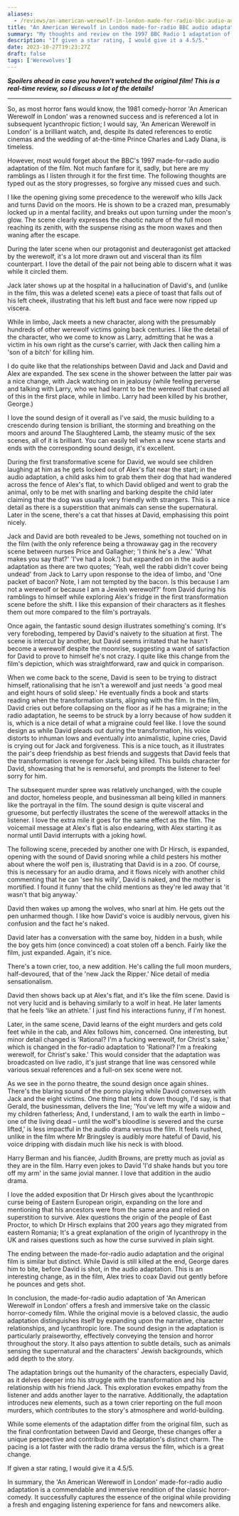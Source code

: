 ```yaml
---
aliases:
  - /reviews/an-american-werewolf-in-london-made-for-radio-bbc-audio-adaptation/
title: "An American Werewolf in London made-for-radio BBC audio adaptation"
summary: "My thoughts and review on the 1997 BBC Radio 1 adaptation of An American Werewolf in London."
description: "If given a star rating, I would give it a 4.5/5."
date: 2023-10-27T19:23:27Z
draft: false
tags: ['Werewolves']
---
```


***Spoilers ahead in case you haven't watched the original film! This is a real-time review, so I discuss a lot of the details!***

---

So, as most horror fans would know, the 1981 comedy-horror 'An American Werewolf in London' was a renowned success and is referenced a lot in subsequent lycanthropic fiction; I would say, 'An American Werewolf in London' is a brilliant watch, and, despite its dated references to erotic cinemas and the wedding of at-the-time Prince Charles and Lady Diana, is timeless.

However, most would forget about the BBC's 1997 made-for-radio audio adaptation of the film. Not much fanfare for it, sadly, but here are my ramblings as I listen through it for the first time. The following thoughts are typed out as the story progresses, so forgive any missed cues and such.

I like the opening giving some precedence to the werewolf who kills Jack and turns David on the moors. He is shown to be a crazed man, presumably locked up in a mental facility, and breaks out upon turning under the moon's glow. The scene clearly expresses the chaotic nature of the full moon reaching its zenith, with the suspense rising as the moon waxes and then waning after the escape.

During the later scene when our protagonist and deuteragonist get attacked by the werewolf, it's a lot more drawn out and visceral than its film counterpart. I love the detail of the pair not being able to discern what it was while it circled them.

Jack later shows up at the hospital in a hallucination of David's, and (unlike in the film, this was a deleted scene) eats a piece of toast that falls out of his left cheek, illustrating that his left bust and face were now ripped up viscera.

While in limbo, Jack meets a new character, along with the presumably hundreds of other werewolf victims going back centuries. I like the detail of the character, who we come to know as Larry, admitting that he was a victim in his own right as the curse's carrier, with Jack then calling him a 'son of a bitch' for killing him.

I do quite like that the relationships between David and Jack and David and Alex are expanded. The sex scene in the shower between the latter pair was a nice change, with Jack watching on in jealousy (while feeling perverse and talking with Larry, who we had learnt to be the werewolf that caused all of this in the first place, while in limbo. Larry had been killed by his brother, George.)

I love the sound design of it overall as I've said, the music building to a crescendo during tension is brilliant, the storming and breathing on the moors and around The Slaughtered Lamb, the steamy music of the sex scenes, all of it is brilliant. You can easily tell when a new scene starts and ends with the corresponding sound design, it's excellent.

During the first transformative scene for David, we would see children laughing at him as he gets locked out of Alex's flat near the start; in the audio adaptation, a child asks him to grab them their dog that had wandered across the fence of Alex's flat, to which David obliged and went to grab the animal, only to be met with snarling and barking despite the child later claiming that the dog was usually very friendly with strangers. This is a nice detail as there is a superstition that animals can sense the supernatural. Later in the scene, there's a cat that hisses at David, emphasising this point nicely.

Jack and David are both revealed to be Jews, something not touched on in the film (with the only reference being a throwaway gag in the recovery scene between nurses Price and Gallagher; 'I think he's a Jew.' 'What makes you say that?' 'I've had a look.') but expanded on in the audio adaptation as there are two quotes; 'Yeah, well the rabbi didn't cover being undead' from Jack to Larry upon response to the idea of limbo, and 'One packet of bacon? Note, I am not tempted by the bacon. Is this because I am not a werewolf or because I am a Jewish werewolf?' from David during his ramblings to himself while exploring Alex's fridge in the first transformation scene before the shift. I like this expansion of their characters as it fleshes them out more compared to the film's portrayals.

Once again, the fantastic sound design illustrates something's coming. It's very foreboding, tempered by David's naivety to the situation at first. The scene is intercut by another, but David seems irritated that he hasn't become a werewolf despite the moonrise, suggesting a want of satisfaction for David to prove to himself he's not crazy. I quite like this change from the film's depiction, which was straightforward, raw and quick in comparison.

When we come back to the scene, David is seen to be trying to distract himself, rationalising that he isn't a werewolf and just needs 'a good meal and eight hours of solid sleep.' He eventually finds a book and starts reading when the transformation starts, aligning with the film. In the film, David cries out before collapsing on the floor as if he has a migraine; in the radio adaptation, he seems to be struck by a lorry because of how sudden it is, which is a nice detail of what a migraine could feel like. I love the sound design as while David pleads out during the transformation, his voice distorts to inhuman lows and eventually into animalistic, lupine cries, David is crying out for Jack and forgiveness. This is a nice touch, as it illustrates the pair's deep friendship as best friends and suggests that David feels that the transformation is revenge for Jack being killed. This builds character for David, showcasing that he is remorseful, and prompts the listener to feel sorry for him.

The subsequent murder spree was relatively unchanged, with the couple and doctor, homeless people, and businessman all being killed in manners like the portrayal in the film. The sound design is quite visceral and gruesome, but perfectly illustrates the scene of the werewolf attacks in the listener. I love the extra mile it goes for the same effect as the film. The voicemail message at Alex's flat is also endearing, with Alex starting it as normal until David interrupts with a joking howl.

The following scene, preceded by another one with Dr Hirsch, is expanded, opening with the sound of David snoring while a child pesters his mother about where the wolf pen is, illustrating that David is in a zoo. Of course, this is necessary for an audio drama, and it flows nicely with another child commenting that he can 'see his willy', David is naked, and the mother is mortified. I found it funny that the child mentions as they're led away that 'it wasn't that big anyway.'

David then wakes up among the wolves, who snarl at him. He gets out the pen unharmed though. I like how David's voice is audibly nervous, given his confusion and the fact he's naked.

David later has a conversation with the same boy, hidden in a bush, while the boy gets him (once convinced) a coat stolen off a bench. Fairly like the film, just expanded. Again, it's nice.

There's a town crier, too, a new addition. He's calling the full moon murders, half-devoured, that of the 'new Jack the Ripper.' Nice detail of media sensationalism.

David then shows back up at Alex's flat, and it's like the film scene. David is not very lucid and is behaving similarly to a wolf in heat. He later laments that he feels 'like an athlete.' I just find his interactions funny, if I'm honest.

Later, in the same scene, David learns of the eight murders and gets cold feet while in the cab, and Alex follows him, concerned. One interesting, but minor detail changed is 'Rational? I'm a fucking werewolf, for Christ's sake,' which is changed in the for-radio adaptation to 'Rational? I'm a freaking werewolf, for Christ's sake.' This would consider that the adaptation was broadcasted on live radio, it's just strange that line was censored while various sexual references and a full-on sex scene were not.

As we see in the porno theatre, the sound design once again shines. There's the blaring sound of the porno playing while David converses with Jack and the eight victims. One thing that lets it down though, I'd say, is that Gerald, the businessman, delivers the line; 'You've left my wife a widow and my children fatherless; And, I understand, I am to walk the earth in limbo – one of the living dead – until the wolf's bloodline is severed and the curse lifted,' is less impactful in the audio drama versus the film. It feels rushed, unlike in the film where Mr Bringsley is audibly more hateful of David, his voice dripping with disdain much like his neck is with blood.

Harry Berman and his fiancée, Judith Browns, are pretty much as jovial as they are in the film. Harry even jokes to David 'I'd shake hands but you tore off my arm' in the same jovial manner. I love that addition in the audio drama.

I love the added exposition that Dr Hirsch gives about the lycanthropic curse being of Eastern European origin, expanding on the lore and mentioning that his ancestors were from the same area and relied on superstition to survive. Alex questions the origin of the people of East Proctor, to which Dr Hirsch explains that 200 years ago they migrated from eastern Romania; It's a great explanation of the origin of lycanthropy in the UK and raises questions such as how the curse survived in plain sight.

The ending between the made-for-radio audio adaptation and the original film is similar but distinct. While David is still killed at the end, George dares him to bite, before David is shot, in the audio adaptation. This is an interesting change, as in the film, Alex tries to coax David out gently before he pounces and gets shot.

In conclusion, the made-for-radio audio adaptation of 'An American Werewolf in London' offers a fresh and immersive take on the classic horror-comedy film. While the original movie is a beloved classic, the audio adaptation distinguishes itself by expanding upon the narrative, character relationships, and lycanthropic lore. The sound design in the adaptation is particularly praiseworthy, effectively conveying the tension and horror throughout the story. It also pays attention to subtle details, such as animals sensing the supernatural and the characters' Jewish backgrounds, which add depth to the story.

The adaptation brings out the humanity of the characters, especially David, as it delves deeper into his struggle with the transformation and his relationship with his friend Jack. This exploration evokes empathy from the listener and adds another layer to the narrative. Additionally, the adaptation introduces new elements, such as a town crier reporting on the full moon murders, which contributes to the story's atmosphere and world-building.

While some elements of the adaptation differ from the original film, such as the final confrontation between David and George, these changes offer a unique perspective and contribute to the adaptation's distinct charm. The pacing is a lot faster with the radio drama versus the film, which is a great change.

If given a star rating, I would give it a 4.5/5.

In summary, the 'An American Werewolf in London' made-for-radio audio adaptation is a commendable and immersive rendition of the classic horror-comedy. It successfully captures the essence of the original while providing a fresh and engaging listening experience for fans and newcomers alike.
